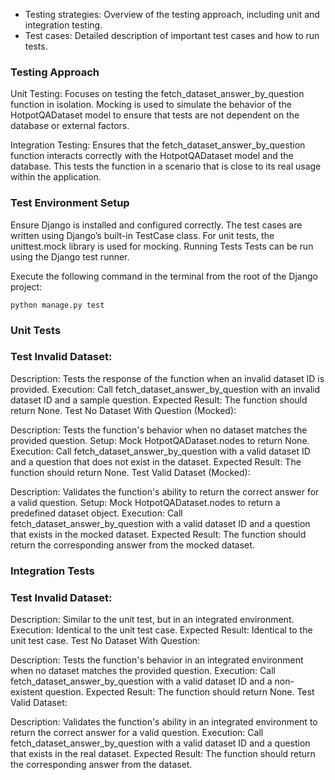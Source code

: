 - Testing strategies: Overview of the testing approach, including unit and integration testing.
- Test cases: Detailed description of important test cases and how to run tests.

### Testing Approach
Unit Testing: Focuses on testing the fetch_dataset_answer_by_question function in isolation. Mocking is used to simulate the behavior of the HotpotQADataset model to ensure that tests are not dependent on the database or external factors.

Integration Testing: Ensures that the fetch_dataset_answer_by_question function interacts correctly with the HotpotQADataset model and the database. This tests the function in a scenario that is close to its real usage within the application.

### Test Environment Setup
Ensure Django is installed and configured correctly.
The test cases are written using Django’s built-in TestCase class.
For unit tests, the unittest.mock library is used for mocking.
Running Tests
Tests can be run using the Django test runner. 

Execute the following command in the terminal from the root of the Django project:

`python manage.py test`



### Unit Tests
### Test Invalid Dataset:

Description: Tests the response of the function when an invalid dataset ID is provided.
Execution: Call fetch_dataset_answer_by_question with an invalid dataset ID and a sample question.
Expected Result: The function should return None.
Test No Dataset With Question (Mocked):

Description: Tests the function's behavior when no dataset matches the provided question.
Setup: Mock HotpotQADataset.nodes to return None.
Execution: Call fetch_dataset_answer_by_question with a valid dataset ID and a question that does not exist in the dataset.
Expected Result: The function should return None.
Test Valid Dataset (Mocked):

Description: Validates the function's ability to return the correct answer for a valid question.
Setup: Mock HotpotQADataset.nodes to return a predefined dataset object.
Execution: Call fetch_dataset_answer_by_question with a valid dataset ID and a question that exists in the mocked dataset.
Expected Result: The function should return the corresponding answer from the mocked dataset.



### Integration Tests
### Test Invalid Dataset:

Description: 
Similar to the unit test, but in an integrated environment.
Execution: 
Identical to the unit test case.
Expected Result: 
Identical to the unit test case.
Test No Dataset With Question:

Description: Tests the function's behavior in an integrated environment when no dataset matches the provided question.
Execution: Call fetch_dataset_answer_by_question with a valid dataset ID and a non-existent question.
Expected Result: The function should return None.
Test Valid Dataset:

Description: Validates the function's ability in an integrated environment to return the correct answer for a valid question.
Execution: Call fetch_dataset_answer_by_question with a valid dataset ID and a question that exists in the real dataset.
Expected Result: The function should return the corresponding answer from the dataset.